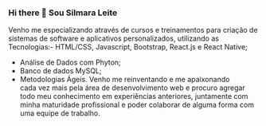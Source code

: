 ### Hi there 👋 Sou Silmara Leite

<!--
**Silmaraleitec/Silmaraleitec** is a ✨ _special_ ✨ repository because its `README.md` (this file) appears on your GitHub profile.


-->
Venho me especializando através de cursos e treinamentos para criação de sistemas de software e aplicativos personalizados, utilizando as Tecnologias:- HTML/CSS, Javascript, Bootstrap, React.js e React Native;
- Análise de Dados com Phyton;
- Banco de dados MySQL;
- Metodologias Ágeis. Venho me reinventando e me apaixonando cada vez mais pela área de desenvolvimento web e procuro agregar todo meu conhecimento em experiências anteriores, juntamente com minha maturidade profissional e poder colaborar de alguma forma com uma equipe de trabalho.

